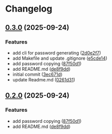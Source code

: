 # Changelog

## [0.3.0](https://github.com/esavenko/passgen/compare/v0.2.0...v0.3.0) (2025-09-24)


### Features

* add cli for password generating ([2d0e2f7](https://github.com/esavenko/passgen/commit/2d0e2f781d8c346110e44c624ffde717ad8dcf5a))
* add Makefile and update .gitignore ([e5cde14](https://github.com/esavenko/passgen/commit/e5cde14e5f6fb243b88ba93ff01767d520e1b03b))
* add password copying ([87f50d1](https://github.com/esavenko/passgen/commit/87f50d10126b8c9c2f8b99de140a7d4152e064c1))
* add README.md ([de8f9dd](https://github.com/esavenko/passgen/commit/de8f9dd969ae48353e4a6980236d25b7f0fb6b18))
* initial commit ([3ec671d](https://github.com/esavenko/passgen/commit/3ec671de96adb9925da8407b794363797d0b71f4))
* update Readme.md ([0261d31](https://github.com/esavenko/passgen/commit/0261d31992b8f92444263ee27998e4f29feab3d3))

## [0.2.0](https://github.com/esavenko/passgen/compare/v0.1.0...v0.2.0) (2025-09-24)


### Features

* add password copying ([87f50d1](https://github.com/esavenko/passgen/commit/87f50d10126b8c9c2f8b99de140a7d4152e064c1))
* add README.md ([de8f9dd](https://github.com/esavenko/passgen/commit/de8f9dd969ae48353e4a6980236d25b7f0fb6b18))
